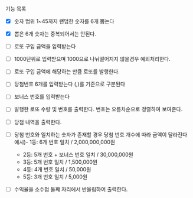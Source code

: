 기능 목록

- [x] 숫자 범위 1~45까지 랜덤한 숫자를 6개 뽑는다
- [x] 뽑은 6개 숫자는 중복되어서는 안된다.

- [ ] 로또 구입 금액을 입력받는다
- [ ] 1000단위로 입력받으며 1000으로 나눠떨어지지 않을경우 예외처리한다.

- [ ] 로또 구입 금액에 해당하는 만큼 로또를 발행한다.

- [ ] 당첨번호 6개를 입력받는다 (,)를 기준으로 구분된다

- [ ] 보너스 번호를 입력받는다 

- [ ] 발행한 로또 수량 및 번호를 출력한다. 번호는 오름차순으로 정렬하여 보여준다.

- [ ] 당첨 내역을 출력한다.

- [ ] 당첨 번호와 일치하는 숫자가 존재할 경우 당첨 번호 개수에 따라 금액이 달라진다
예시)- 1등: 6개 번호 일치 / 2,000,000,000원
    - 2등: 5개 번호 + 보너스 번호 일치 / 30,000,000원
    - 3등: 5개 번호 일치 / 1,500,000원
    - 4등: 4개 번호 일치 / 50,000원
    - 5등: 3개 번호 일치 / 5,000원

- [ ] 수익율을 소수점 둘쨰 자리에서 반올림하여 출력한다.